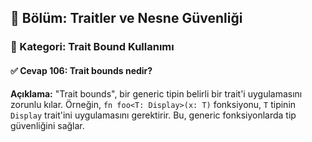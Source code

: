 ## 📘 Bölüm: Traitler ve Nesne Güvenliği  
### 🔹 Kategori: Trait Bound Kullanımı  
#### ✅ Cevap 106: Trait bounds nedir?

**Açıklama:**
"Trait bounds", bir generic tipin belirli bir trait'i uygulamasını zorunlu kılar. Örneğin, `fn foo<T: Display>(x: T)` fonksiyonu, `T` tipinin `Display` trait'ini uygulamasını gerektirir. Bu, generic fonksiyonlarda tip güvenliğini sağlar.
